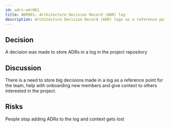 ```yaml
---
id: adrs-adr001
title: ADR001: Architecture Decision Record (ADR) log
description: Architecture Decision Record (ADR) logs as a reference point for the team
---
```


## Decision

A decision was made to store ADRs in a log in the project repository

## Discussion

There is a need to store big decisions made in a log as a reference point for the team, help with onboarding new members and give context to others interested in the project.


## Risks

People stop adding ADRs to the log and context gets lost
